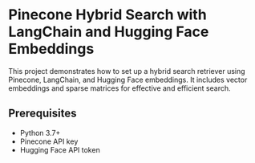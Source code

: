 # Pinecone Hybrid Search with LangChain and Hugging Face Embeddings

This project demonstrates how to set up a hybrid search retriever using Pinecone, LangChain, and Hugging Face embeddings. It includes vector embeddings and sparse matrices for effective and efficient search.

## Prerequisites

- Python 3.7+
- Pinecone API key
- Hugging Face API token